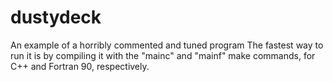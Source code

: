 # dustydeck
An example of a horribly commented and tuned program
The fastest way to run it is by compiling it with the "mainc" and "mainf" make commands, for C++ and Fortran 90, respectively.